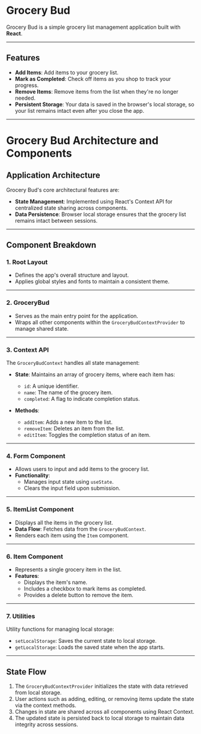 # Grocery Bud

Grocery Bud is a simple grocery list management application built with **React**.

---

## Features

-   **Add Items**: Add items to your grocery list.
-   **Mark as Completed**: Check off items as you shop to track your progress.
-   **Remove Items**: Remove items from the list when they're no longer needed.
-   **Persistent Storage**: Your data is saved in the browser's local storage, so your list remains intact even after you close the app.

---

# Grocery Bud Architecture and Components

## Application Architecture

Grocery Bud's core architectural features are:

-   **State Management**: Implemented using React's Context API for centralized state sharing across components.
-   **Data Persistence**: Browser local storage ensures that the grocery list remains intact between sessions.

---

## Component Breakdown

### 1. **Root Layout**

-   Defines the app's overall structure and layout.
-   Applies global styles and fonts to maintain a consistent theme.

---

### 2. **GroceryBud**

-   Serves as the main entry point for the application.
-   Wraps all other components within the `GroceryBudContextProvider` to manage shared state.

---

### 3. **Context API**

The `GroceryBudContext` handles all state management:

-   **State**: Maintains an array of grocery items, where each item has:

    -   `id`: A unique identifier.
    -   `name`: The name of the grocery item.
    -   `completed`: A flag to indicate completion status.

-   **Methods**:
    -   `addItem`: Adds a new item to the list.
    -   `removeItem`: Deletes an item from the list.
    -   `editItem`: Toggles the completion status of an item.

---

### 4. **Form Component**

-   Allows users to input and add items to the grocery list.
-   **Functionality**:
    -   Manages input state using `useState`.
    -   Clears the input field upon submission.

---

### 5. **ItemList Component**

-   Displays all the items in the grocery list.
-   **Data Flow**: Fetches data from the `GroceryBudContext`.
-   Renders each item using the `Item` component.

---

### 6. **Item Component**

-   Represents a single grocery item in the list.
-   **Features**:
    -   Displays the item's name.
    -   Includes a checkbox to mark items as completed.
    -   Provides a delete button to remove the item.

---

### 7. **Utilities**

Utility functions for managing local storage:

-   `setLocalStorage`: Saves the current state to local storage.
-   `getLocalStorage`: Loads the saved state when the app starts.

---

## State Flow

1. The `GroceryBudContextProvider` initializes the state with data retrieved from local storage.
2. User actions such as adding, editing, or removing items update the state via the context methods.
3. Changes in state are shared across all components using React Context.
4. The updated state is persisted back to local storage to maintain data integrity across sessions.
